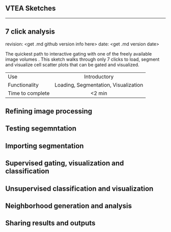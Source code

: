 ## VTEA Sketches
-----

  ## 7 click analysis
  
  revision: <get .md github version info here>  date: <get .md version date>
  
The quickest path to interactive gating with one of the freely available image volumes <link to AQP_test>.  This sketch walks through only 7 clicks to load, segment and visualize cell scatter plots that can be gated and visualized. 

|               |               |
| ------------- |:-------------:|
| Use            | Introductory | 
| Functionality     | Loading, Segmentation, Visualization      |   
| Time to complete | <2 min      |   

  
  ## Refining image processing
  
  ## Testing segemntation
  
  ## Importing segmentation
  
  ## Supervised gating, visualization and classification
  
  ## Unsupervised classification and visualization
  
  ## Neighborhood generation and analysis
  
  ## Sharing results and outputs
